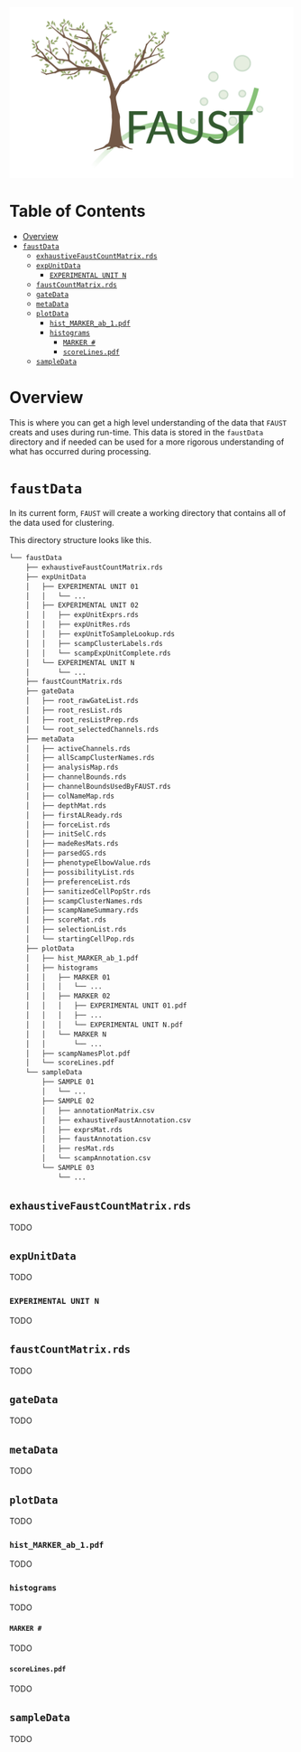 ![faust_logo](images/logos/faust_logo.png)

# Table of Contents

<!-- START doctoc generated TOC please keep comment here to allow auto update -->
<!-- DON'T EDIT THIS SECTION, INSTEAD RE-RUN doctoc TO UPDATE -->

-   [Overview](#overview)
-   [`faustData`](#faustdata)
    -   [`exhaustiveFaustCountMatrix.rds`](#exhaustivefaustcountmatrixrds)
    -   [`expUnitData`](#expunitdata)
        -   [`EXPERIMENTAL UNIT N`](#experimental-unit-n)
    -   [`faustCountMatrix.rds`](#faustcountmatrixrds)
    -   [`gateData`](#gatedata)
    -   [`metaData`](#metadata)
    -   [`plotData`](#plotdata)
        -   [`hist_MARKER_ab_1.pdf`](#hist_marker_ab_1pdf)
        -   [`histograms`](#histograms)
            -   [`MARKER #`](#marker-)
            -   [`scoreLines.pdf`](#scorelinespdf)
    -   [`sampleData`](#sampledata)

<!-- END doctoc generated TOC please keep comment here to allow auto update -->

# Overview

This is where you can get a high level understanding of the data that `FAUST` creats and uses during run-time. This data is stored in the `faustData` directory and if needed can be used for a more rigorous understanding of what has occurred during processing.

# `faustData`

In its current form, `FAUST` will create a working directory that contains all of the data used for clustering.

This directory structure looks like this.

```bash
└── faustData
    ├── exhaustiveFaustCountMatrix.rds
    ├── expUnitData
    │   ├── EXPERIMENTAL UNIT 01
    │   │   └── ...
    │   ├── EXPERIMENTAL UNIT 02
    │   │   ├── expUnitExprs.rds
    │   │   ├── expUnitRes.rds
    │   │   ├── expUnitToSampleLookup.rds
    │   │   ├── scampClusterLabels.rds
    │   │   └── scampExpUnitComplete.rds
    │   └── EXPERIMENTAL UNIT N
    │       └── ...
    ├── faustCountMatrix.rds
    ├── gateData
    │   ├── root_rawGateList.rds
    │   ├── root_resList.rds
    │   ├── root_resListPrep.rds
    │   └── root_selectedChannels.rds
    ├── metaData
    │   ├── activeChannels.rds
    │   ├── allScampClusterNames.rds
    │   ├── analysisMap.rds
    │   ├── channelBounds.rds
    │   ├── channelBoundsUsedByFAUST.rds
    │   ├── colNameMap.rds
    │   ├── depthMat.rds
    │   ├── firstALReady.rds
    │   ├── forceList.rds
    │   ├── initSelC.rds
    │   ├── madeResMats.rds
    │   ├── parsedGS.rds
    │   ├── phenotypeElbowValue.rds
    │   ├── possibilityList.rds
    │   ├── preferenceList.rds
    │   ├── sanitizedCellPopStr.rds
    │   ├── scampClusterNames.rds
    │   ├── scampNameSummary.rds
    │   ├── scoreMat.rds
    │   ├── selectionList.rds
    │   └── startingCellPop.rds
    ├── plotData
    │   ├── hist_MARKER_ab_1.pdf
    │   ├── histograms
    │   │   ├── MARKER 01
    │   │   │   └── ...
    │   │   ├── MARKER 02
    │   │   │   ├── EXPERIMENTAL UNIT 01.pdf
    │   │   │   ├── ...
    │   │   │   └── EXPERIMENTAL UNIT N.pdf
    │   │   └── MARKER N
    │   │       └── ...
    │   ├── scampNamesPlot.pdf
    │   └── scoreLines.pdf
    └── sampleData
        ├── SAMPLE 01
        │   └── ...
        ├── SAMPLE 02
        │   ├── annotationMatrix.csv
        │   ├── exhaustiveFaustAnnotation.csv
        │   ├── exprsMat.rds
        │   ├── faustAnnotation.csv
        │   ├── resMat.rds
        │   └── scampAnnotation.csv
        └── SAMPLE 03
            └── ...
```

## `exhaustiveFaustCountMatrix.rds`

TODO

## `expUnitData`

TODO

### `EXPERIMENTAL UNIT N`

TODO

## `faustCountMatrix.rds`

TODO

## `gateData`

TODO

## `metaData`

TODO

## `plotData`

TODO

### `hist_MARKER_ab_1.pdf`

TODO

### `histograms`

TODO

#### `MARKER #`

TODO

#### `scoreLines.pdf`

TODO

## `sampleData`

TODO
